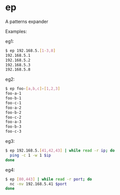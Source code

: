 # ep

A patterns expander

Examples:

eg1:
```bash
$ ep 192.168.5.[1-3,8]
192.168.5.1
192.168.5.2
192.168.5.3
192.168.5.8
```

eg2:
```bash
$ ep foo-[a,b,c]-[1,2,3]
foo-a-1
foo-b-1
foo-c-1
foo-a-2
foo-b-2
foo-c-2
foo-a-3
foo-b-3
foo-c-3
```

eg3:
```bash
$ ep 192.168.5.[41,42,43] | while read -r ip; do
  ping -c 1 -w 1 $ip
done
```

eg4:
```bash
$ ep [80,443] | while read -r port; do
  nc -nv 192.168.5.41 $port
done
```
